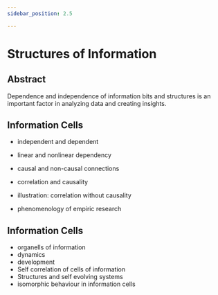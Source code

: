 ```yaml
---
sidebar_position: 2.5

---
```


# Structures of Information
## Abstract

Dependence and independence of information bits and structures is an important factor in analyzing data and creating insights.

## Information Cells
- independent and dependent
- linear and nonlinear dependency
- causal and non-causal connections
- correlation and causality

- illustration: correlation without causality
- phenomenology of empiric research

## Information Cells

- organells of information
- dynamics
- development
- Self correlation of cells of information
- Structures and self evolving systems
- isomorphic behaviour in information cells
